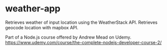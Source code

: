 # weather-app
Retrieves weather of input location using the WeatherStack API. Retrieves geocode location with mapbox API.

Part of a Node.js course offered by Andrew Mead on Udemy. https://www.udemy.com/course/the-complete-nodejs-developer-course-2/
